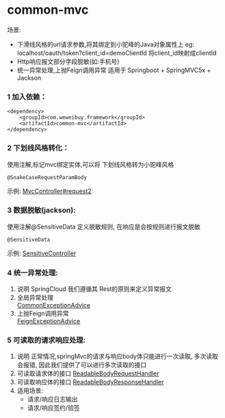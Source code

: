 # common-mvc
  场景: 
   - 下滑线风格的url请求参数,将其绑定到小驼峰的Java对象属性上
    eg: localhost/oauth/token?client_id=demoClientId 将client_id映射成clientId
   - Http响应报文部分字段脱敏(如:手机号)
   - 统一异常处理,上抛Feign调用异常
  适用于 Springboot + SpringMVC5x + Jackson
  
### 1 加入依赖：

```
<dependency>
    <groupId>com.weweibuy.framework</groupId>
    <artifactId>common-mvc</artifactId>
</dependency>
```
    
### 2 下划线风格转化：
 使用注解,标记mvc绑定实体,可以将 下划线风格转为小驼峰风格
```
@SnakeCaseRequestParamBody
```
 示例: [MvcController#request2](../../samples/src/main/java/com/weweibuy/framework/samples/controller/MvcController.java)


### 3 数据脱敏(jackson):
 使用注解@SensitiveData 定义脱敏规则, 在响应是会按规则进行报文脱敏
```
@SensitiveData
```
  示例: [SensitiveController](../../samples/src/main/java/com/weweibuy/framework/samples/controller/SensitiveController.java)

### 4 统一异常处理:
  1. 说明
    SpringCloud 我们遵循其 Rest的原则来定义异常报文  
  2. 全局异常处理  
   [CommonExceptionAdvice](src/main/java/com/weweibuy/framework/common/mvc/advice/CommonExceptionAdvice.java)
  3. 上抛Feign调用异常  
   [FeignExceptionAdvice](src/main/java/com/weweibuy/framework/common/mvc/advice/FeignExceptionAdvice.java)

### 5 可读取的请求响应处理:
  1. 说明
    正常情况,springMvc的请求与响应body体只能进行一次读取, 多次读取会报错, 因此我们提供了可以进行多次读取的接口
  2. 可读取请求体的接口
    [ReadableBodyRequestHandler](../common-core/src/main/java/com/weweibuy/framework/common/core/support/ReadableBodyRequestHandler.java)
  3. 可读取响应体的接口
    [ReadableBodyResponseHandler](../common-core/src/main/java/com/weweibuy/framework/common/core/support/ReadableBodyRequestHandler.java)
  4. 适用场景:
     - 请求/响应日志输出
     - 请求/响应签约/验签
